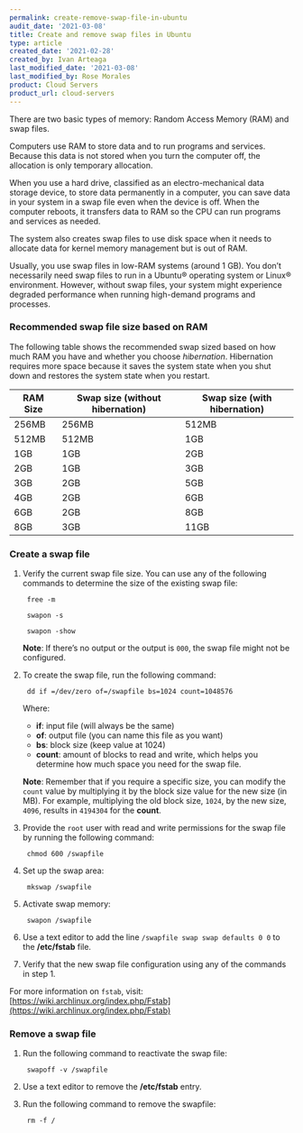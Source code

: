```yaml
---
permalink: create-remove-swap-file-in-ubuntu
audit_date: '2021-03-08'
title: Create and remove swap files in Ubuntu
type: article
created_date: '2021-02-28'
created_by: Ivan Arteaga
last_modified_date: '2021-03-08'
last_modified_by: Rose Morales
product: Cloud Servers
product_url: cloud-servers
---
```


There are two basic types of memory: Random Access Memory (RAM) and swap files.

Computers use RAM to store data and to run programs and services. Because this data is not
stored when you turn the computer off, the allocation is only temporary allocation.

When you use a hard drive, classified as an electro-mechanical data storage device, to
store data permanently in a computer, you can save data in your system in a swap file even
when the device is off. When the computer reboots, it transfers data to RAM so the CPU can
run programs and services as needed.

The system also creates swap files to use disk space when it needs to allocate data for
kernel memory management but is out of RAM.

Usually, you use swap files in low-RAM systems (around 1 GB). You don’t necessarily
need swap files to run in a Ubuntu&reg; operating system or Linux&reg; environment. However,
without swap files, your system might experience degraded performance when running
high-demand programs and processes.

### Recommended swap file size based on RAM

The following table shows the recommended swap sized based on how much RAM you have and
whether you choose *hibernation*. Hibernation requires more space because it saves the system state
when you shut down and restores the system state when you restart.

|RAM Size | Swap size (without hibernation) | Swap size (with hibernation) |
|---------|---------------------------------|------------------------------|
| 256MB | 256MB | 512MB |
| 512MB | 512MB | 1GB |
| 1GB | 1GB | 2GB |
| 2GB | 1GB | 3GB |
| 3GB | 2GB | 5GB |
| 4GB | 2GB | 6GB |
| 6GB | 2GB | 8GB |
| 8GB | 3GB | 11GB |

### Create a swap file

1. Verify the current swap file size. You can use any of the following
   commands to determine the size of the existing swap file:

        free -m

        swapon -s

        swapon -show

    **Note**: If there’s no output or the output is `000`, the swap file might
    not be configured.

2. To create the swap file, run the following command:

        dd if =/dev/zero of=/swapfile bs=1024 count=1048576

    Where:

    - **if**: input file (will always be the same)
    - **of**: output file (you can name this file as you want)
    - **bs**: block size (keep value at 1024)
    - **count**: amount of blocks to read and write, which helps you determine how
      much space you need for the swap file.

    **Note**: Remember that if you require a specific size, you can modify the
    `count` value by multiplying it by the block size value for the new size (in MB).
    For example, multiplying the old block size, `1024`, by the new size, `4096`,
    results in `4194304` for the **count**.
    
3. Provide the `root` user with read and write permissions for the swap file
   by running the following command:

        chmod 600 /swapfile

4. Set up the swap area:

        mkswap /swapfile

5. Activate swap memory:

        swapon /swapfile 

6. Use a text editor to add the line `/swapfile swap swap defaults 0 0` to the
   **/etc/fstab** file.

7. Verify that the new swap file configuration using any of the commands in
   step 1.

For more information on `fstab`, visit:
[https://wiki.archlinux.org/index.php/Fstab](https://wiki.archlinux.org/index.php/Fstab)

### Remove a swap file

1. Run the following command to reactivate the swap file:

        swapoff -v /swapfile

2. Use a text editor to remove the **/etc/fstab** entry.

3. Run the following command to remove the swapfile:

        rm -f /
